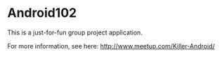 # Android102

This is a just-for-fun group project application.

For more information, see here:
http://www.meetup.com/Killer-Android/
